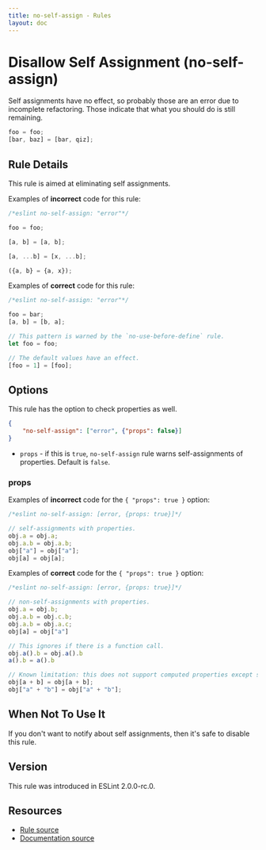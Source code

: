 ```yaml
---
title: no-self-assign - Rules
layout: doc
---
```

<!-- Note: No pull requests accepted for this file. See README.md in the root directory for details. -->

# Disallow Self Assignment (no-self-assign)

Self assignments have no effect, so probably those are an error due to incomplete refactoring.
Those indicate that what you should do is still remaining.

```js
foo = foo;
[bar, baz] = [bar, qiz];
```

## Rule Details

This rule is aimed at eliminating self assignments.

Examples of **incorrect** code for this rule:

```js
/*eslint no-self-assign: "error"*/

foo = foo;

[a, b] = [a, b];

[a, ...b] = [x, ...b];

({a, b} = {a, x});
```

Examples of **correct** code for this rule:

```js
/*eslint no-self-assign: "error"*/

foo = bar;
[a, b] = [b, a];

// This pattern is warned by the `no-use-before-define` rule.
let foo = foo;

// The default values have an effect.
[foo = 1] = [foo];
```

## Options

This rule has the option to check properties as well.

```json
{
    "no-self-assign": ["error", {"props": false}]
}
```

- `props` - if this is `true`, `no-self-assign` rule warns self-assignments of properties. Default is `false`.

### props

Examples of **incorrect** code for the `{ "props": true }` option:

```js
/*eslint no-self-assign: [error, {props: true}]*/

// self-assignments with properties.
obj.a = obj.a;
obj.a.b = obj.a.b;
obj["a"] = obj["a"];
obj[a] = obj[a];
```

Examples of **correct** code for the `{ "props": true }` option:

```js
/*eslint no-self-assign: [error, {props: true}]*/

// non-self-assignments with properties.
obj.a = obj.b;
obj.a.b = obj.c.b;
obj.a.b = obj.a.c;
obj[a] = obj["a"]

// This ignores if there is a function call.
obj.a().b = obj.a().b
a().b = a().b

// Known limitation: this does not support computed properties except single literal or single identifier.
obj[a + b] = obj[a + b];
obj["a" + "b"] = obj["a" + "b"];
```

## When Not To Use It

If you don't want to notify about self assignments, then it's safe to disable this rule.

## Version

This rule was introduced in ESLint 2.0.0-rc.0.

## Resources

* [Rule source](https://github.com/eslint/eslint/tree/master/lib/rules/no-self-assign.js)
* [Documentation source](https://github.com/eslint/eslint/tree/master/docs/rules/no-self-assign.md)
